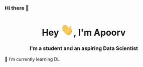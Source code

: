 ### Hi there 👋

<h1 align="center">Hey <img src="Hi.gif" width="40px" />, I'm Apoorv</h1>
<h3 align="center">I'm a student and an aspiring Data Scientist </h3>

🌱 I’m currently learning DL
